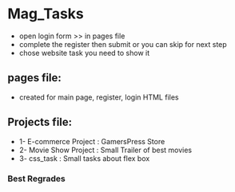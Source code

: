 # Mag_Tasks

- open login form >> in pages file
- complete the register then submit or you can skip for next step
- chose website task you need to show it

## pages file:
- created for main page, register, login HTML files
## Projects file: 

- 1- E-commerce Project : GamersPress Store
- 2- Movie Show Project : Small Trailer of best movies
- 3- css_task : Small tasks about flex box

### Best Regrades